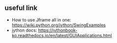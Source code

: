 ## useful link
- How to use Jframe all in one: https://wiki.python.org/jython/SwingExamples
- jython docs: https://jythonbook-ko.readthedocs.io/en/latest/GUIApplications.html